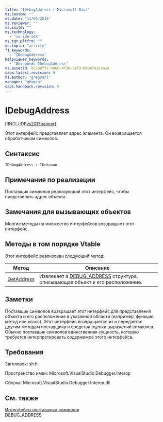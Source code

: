 ```yaml
---
title: "IDebugAddress | Microsoft Docs"
ms.custom: ""
ms.date: "11/04/2016"
ms.reviewer: ""
ms.suite: ""
ms.technology: 
  - "vs-ide-sdk"
ms.tgt_pltfrm: ""
ms.topic: "article"
f1_keywords: 
  - "IDebugAddress"
helpviewer_keywords: 
  - "Интерфейс IDebugAddress"
ms.assetid: bc709ff7-4966-4f36-9af2-690efe2cea1d
caps.latest.revision: 9
ms.author: "gregvanl"
manager: "ghogen"
caps.handback.revision: 9
---
```

# IDebugAddress
[!INCLUDE[vs2017banner](../../../code-quality/includes/vs2017banner.md)]

Этот интерфейс представляет адрес элемента.  Он возвращается обработчиком символов.  
  
## Синтаксис  
  
```  
IDebugAddress : IUnknown  
```  
  
## Примечания по реализации  
 Поставщик символов реализующий этот интерфейс, чтобы представлять адрес объекта.  
  
## Замечания для вызывающих объектов  
 Многие методы на множество интерфейсов возвращают этот интерфейс.  
  
## Методы в том порядке Vtable  
 Этот интерфейс реализован следующий метод:  
  
|Метод|Описание|  
|-----------|--------------|  
|[GetAddress](../../../extensibility/debugger/reference/idebugaddress-getaddress.md)|Извлекает a [DEBUG\_ADDRESS](../../../extensibility/debugger/reference/debug-address.md) структура, описывающая объект и его расположение.|  
  
## Заметки  
 Поставщик символов возвращает этот интерфейс для представления объекта и его расположение в указанной области \(например, функция, метод или класс\).  Этот интерфейс возвращается из и передается другим методам поставщика и средства оценки выражений символов.  Обычно поставщик символов единственная сущность, которую требуется интерпретировать содержимое этого интерфейса.  
  
## Требования  
 Заголовок: sh.h  
  
 Пространство имен: Microsoft.VisualStudio.Debugger.Interop  
  
 Сборка: Microsoft.VisualStudio.Debugger.Interop.dll  
  
## См. также  
 [Интерфейсы поставщика символов](../../../extensibility/debugger/reference/symbol-provider-interfaces.md)   
 [DEBUG\_ADDRESS](../../../extensibility/debugger/reference/debug-address.md)
